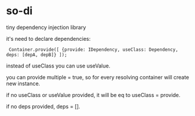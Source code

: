 # so-di
tiny dependency injection library

it's need to declare dependencies:

` Container.provide([
  {provide: IDependency, useClass: Dependency, deps: [depA, depB]}
]);`

instead of useClass you can use useValue.

you can provide multiple = true, so for every resolving container will create new instance.

if no useClass or useValue provided, it will be eq to useClass = provide.

if no deps provided, deps = [].
